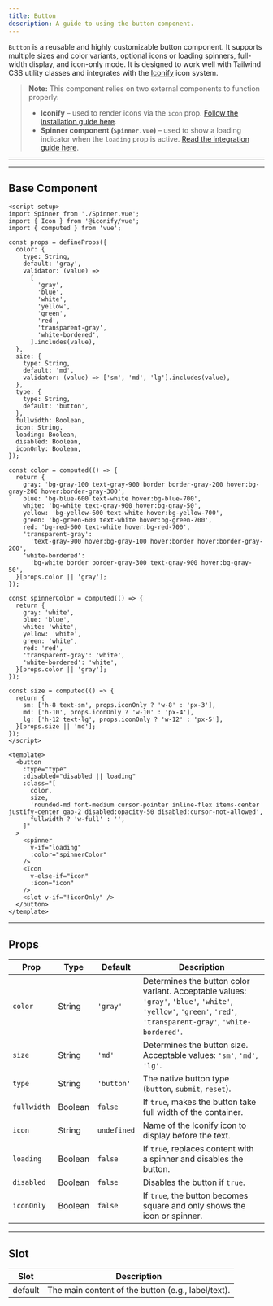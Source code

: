 ```yaml
---
title: Button  
description: A guide to using the button component.
---
```


`Button` is a reusable and highly customizable button component. It supports multiple sizes and color variants, optional icons or loading spinners, full-width display, and icon-only mode. It is designed to work well with Tailwind CSS utility classes and integrates with the [Iconify](https://iconify.design/) icon system.


> **Note:** This component relies on two external components to function properly:
> * **Iconify** – used to render icons via the `icon` prop. [Follow the installation guide here](/components/icon).
> * **Spinner component (`Spinner.vue`)** – used to show a loading indicator when the `loading` prop is active. [Read the integration guide here](/components/spinner).

---

---

## Base Component

```vue
<script setup>
import Spinner from './Spinner.vue';
import { Icon } from '@iconify/vue';
import { computed } from 'vue';

const props = defineProps({
  color: {
    type: String,
    default: 'gray',
    validator: (value) =>
      [
        'gray',
        'blue',
        'white',
        'yellow',
        'green',
        'red',
        'transparent-gray',
        'white-bordered',
      ].includes(value),
  },
  size: {
    type: String,
    default: 'md',
    validator: (value) => ['sm', 'md', 'lg'].includes(value),
  },
  type: {
    type: String,
    default: 'button',
  },
  fullwidth: Boolean,
  icon: String,
  loading: Boolean,
  disabled: Boolean,
  iconOnly: Boolean,
});

const color = computed(() => {
  return {
    gray: 'bg-gray-100 text-gray-900 border border-gray-200 hover:bg-gray-200 hover:border-gray-300',
    blue: 'bg-blue-600 text-white hover:bg-blue-700',
    white: 'bg-white text-gray-900 hover:bg-gray-50',
    yellow: 'bg-yellow-600 text-white hover:bg-yellow-700',
    green: 'bg-green-600 text-white hover:bg-green-700',
    red: 'bg-red-600 text-white hover:bg-red-700',
    'transparent-gray':
      'text-gray-900 hover:bg-gray-100 hover:border hover:border-gray-200',
    'white-bordered':
      'bg-white border border-gray-300 text-gray-900 hover:bg-gray-50',
  }[props.color || 'gray'];
});

const spinnerColor = computed(() => {
  return {
    gray: 'white',
    blue: 'blue',
    white: 'white',
    yellow: 'white',
    green: 'white',
    red: 'red',
    'transparent-gray': 'white',
    'white-bordered': 'white',
  }[props.color || 'gray'];
});

const size = computed(() => {
  return {
    sm: ['h-8 text-sm', props.iconOnly ? 'w-8' : 'px-3'],
    md: ['h-10', props.iconOnly ? 'w-10' : 'px-4'],
    lg: ['h-12 text-lg', props.iconOnly ? 'w-12' : 'px-5'],
  }[props.size || 'md'];
});
</script>

<template>
  <button
    :type="type"
    :disabled="disabled || loading"
    :class="[
      color,
      size,
      'rounded-md font-medium cursor-pointer inline-flex items-center justify-center gap-2 disabled:opacity-50 disabled:cursor-not-allowed',
      fullwidth ? 'w-full' : '',
    ]"
  >
    <spinner
      v-if="loading"
      :color="spinnerColor"
    />
    <Icon
      v-else-if="icon"
      :icon="icon"
    />
    <slot v-if="!iconOnly" />
  </button>
</template>
```

---

## Props

| Prop        | Type    | Default     | Description                                                                                                                                                      |
| ----------- | ------- | ----------- | ---------------------------------------------------------------------------------------------------------------------------------------------------------------- |
| `color`     | String  | `'gray'`    | Determines the button color variant. Acceptable values: `'gray'`, `'blue'`, `'white'`, `'yellow'`, `'green'`, `'red'`, `'transparent-gray'`, `'white-bordered'`. |
| `size`      | String  | `'md'`      | Determines the button size. Acceptable values: `'sm'`, `'md'`, `'lg'`.                                                                                           |
| `type`      | String  | `'button'`  | The native button type (`button`, `submit`, `reset`).                                                                                                            |
| `fullwidth` | Boolean | `false`     | If `true`, makes the button take full width of the container.                                                                                                    |
| `icon`      | String  | `undefined` | Name of the Iconify icon to display before the text.                                                                                                             |
| `loading`   | Boolean | `false`     | If `true`, replaces content with a spinner and disables the button.                                                                                              |
| `disabled`  | Boolean | `false`     | Disables the button if `true`.                                                                                                                                   |
| `iconOnly`  | Boolean | `false`     | If `true`, the button becomes square and only shows the icon or spinner.                                                                                         |

---

## Slot

| Slot    | Description                                        |
| ------- | -------------------------------------------------- |
| default | The main content of the button (e.g., label/text). |